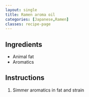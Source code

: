 ```yaml
---
layout: single
title: Ramen aroma oil
categories: [Japanese,Ramen]
classes: recipe-page
---
```


## Ingredients
- Animal fat
- Aromatics

## Instructions
1. Simmer aromatics in fat and strain
